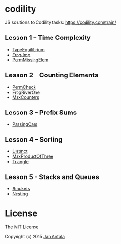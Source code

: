 # codility

JS solutions to Codility tasks: https://codility.com/train/

## Lesson 1 – Time Complexity

- [TapeEquilibrium](https://codility.com/demo/take-sample-test/tape_equilibrium)
- [FrogJmp](https://codility.com/demo/take-sample-test/frog_jmp)
- [PermMissingElem](https://codility.com/demo/take-sample-test/perm_missing_elem)

## Lesson 2 – Counting Elements
- [PermCheck](https://codility.com/demo/take-sample-test/perm_check)
- [FrogRiverOne](https://codility.com/demo/take-sample-test/frog_river_one)
- [MaxCounters](https://codility.com/demo/take-sample-test/max_counters)

## Lesson 3 – Prefix Sums
- [PassingCars](https://codility.com/demo/take-sample-test/passing_cars)

## Lesson 4 – Sorting
- [Distinct](https://codility.com/demo/take-sample-test/distinct)
- [MaxProductOfThree](https://codility.com/demo/take-sample-test/max_product_of_three)
- [Triangle](https://codility.com/demo/take-sample-test/triangle)

## Lesson 5 - Stacks and Queues
- [Brackets](https://codility.com/demo/take-sample-test/brackets)
- [Nesting](https://codility.com/demo/take-sample-test/nesting)

# License

The MIT License

Copyright (c) 2015 [Jan Antala](http://www.janantala.com)
